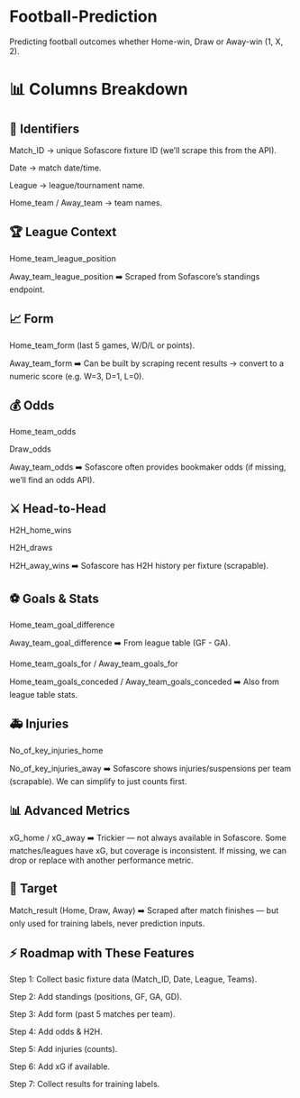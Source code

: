 # Football-Prediction
Predicting football outcomes whether Home-win, Draw or Away-win (1, X, 2).

# 📊 Columns Breakdown
## 🔑 Identifiers

Match_ID → unique Sofascore fixture ID (we’ll scrape this from the API).

Date → match date/time.

League → league/tournament name.

Home_team / Away_team → team names.

## 🏆 League Context

Home_team_league_position

Away_team_league_position
➡️ Scraped from Sofascore’s standings endpoint.

## 📈 Form

Home_team_form (last 5 games, W/D/L or points).

Away_team_form
➡️ Can be built by scraping recent results → convert to a numeric score (e.g. W=3, D=1, L=0).

## 💰 Odds

Home_team_odds

Draw_odds

Away_team_odds
➡️ Sofascore often provides bookmaker odds (if missing, we’ll find an odds API).

## ⚔️ Head-to-Head

H2H_home_wins

H2H_draws

H2H_away_wins
➡️ Sofascore has H2H history per fixture (scrapable).

## ⚽ Goals & Stats

Home_team_goal_difference

Away_team_goal_difference
➡️ From league table (GF - GA).

Home_team_goals_for / Away_team_goals_for

Home_team_goals_conceded / Away_team_goals_conceded
➡️ Also from league table stats.

## 🚑 Injuries

No_of_key_injuries_home

No_of_key_injuries_away
➡️ Sofascore shows injuries/suspensions per team (scrapable). We can simplify to just counts first.

## 📊 Advanced Metrics

xG_home / xG_away
➡️ Trickier — not always available in Sofascore. Some matches/leagues have xG, but coverage is inconsistent. If missing, we can drop or replace with another performance metric.

## 🏁 Target

Match_result (Home, Draw, Away)
➡️ Scraped after match finishes — but only used for training labels, never prediction inputs.

## ⚡ Roadmap with These Features

Step 1: Collect basic fixture data (Match_ID, Date, League, Teams).

Step 2: Add standings (positions, GF, GA, GD).

Step 3: Add form (past 5 matches per team).

Step 4: Add odds & H2H.

Step 5: Add injuries (counts).

Step 6: Add xG if available.

Step 7: Collect results for training labels.